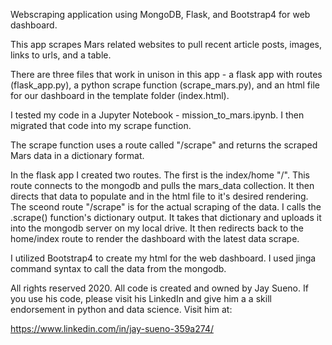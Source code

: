 Webscraping application using MongoDB, Flask, and Bootstrap4 for web dashboard.

This app scrapes Mars related websites to pull recent article posts, images, links to urls, and a table.

There are three files that work in unison in this app - a flask app with routes (flask_app.py), a python scrape function (scrape_mars.py), and an html file for our dashboard in the template folder (index.html).

I tested my code in a Jupyter Notebook - mission_to_mars.ipynb. I then migrated that code into my scrape function. 

The scrape function uses a route called "/scrape" and returns the scraped Mars data in a dictionary format. 

In the flask app I created two routes. The first is the index/home "/". This route connects to the mongodb and pulls the mars_data collection. It then directs that data to populate and in the html file to it's desired rendering. The sceond route "/scrape" is for the actual scraping of the data. I calls the .scrape() function's dictionary output. It takes that dictionary and uploads it into the mongodb server on my local drive. It then redirects back to the home/index route to render the dashboard with the latest data scrape. 

I utilized Bootstrap4  to create my html for the web dashboard. I used jinga command syntax to call the data from the mongodb. 

All rights reserved 2020. All code is created and owned by Jay Sueno. If you use his code, please visit his LinkedIn and give him a a skill endorsement in python and data science. Visit him at:

https://www.linkedin.com/in/jay-sueno-359a274/